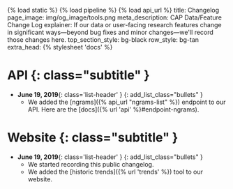 {% load static %}
{% load pipeline %}
{% load api_url %}
title: Changelog
page_image: img/og_image/tools.png
meta_description: CAP Data/Feature Change Log
explainer: If our data or user-facing research features change in significant ways&mdash;beyond bug fixes and minor changes&mdash;we'll record those changes here.
top_section_style: bg-black
row_style: bg-tan
extra_head: {% stylesheet 'docs' %}

# API {: class="subtitle" }

* **June 19, 2019**{: class='list-header' }
{: add_list_class="bullets" }
    * We added the [ngrams]({% api_url "ngrams-list" %}) endpoint to our API. Here are the
    [docs]({% url 'api' %}#endpoint-ngrams).


# Website {: class="subtitle" }

* **June 19, 2019**{: class='list-header' }
{: add_list_class="bullets" }
    * We started recording this public changelog.
    * We added the [historic trends]({% url 'trends' %}) tool to our website.

<!--
# Data {: class="subtitle" }

The spacing and placement of all the elements in the list is critical.

Make subsequent entries bump up right against the initial list, like this:

* **June 20, 2019**{: class='list-header' }
{: add_list_class="bullets" }
    * Added API endpoint to give away free money.
    * Documentation to come soon.
* **June 19, 2019**{: class='list-header' }
{: add_list_class="bullets" }
    * We added a new endpoint to our API: `ngrams`.
    * Documentation to come soon.


To add a new section, just add another headline with {: class="subtitle" }... there must be exactly one
space in between the curly brace and the last letter of the headline: like this:

# Bulk Data {: class="subtitle" }
-->
